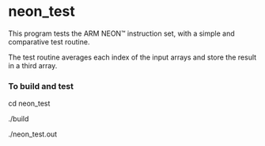 # neon_test

This program tests the ARM NEON™ instruction set, with a simple and comparative
test routine.

The test routine averages each index of the input arrays and store the result in a
third array.

### To build and test

cd neon_test

./build

./neon_test.out
